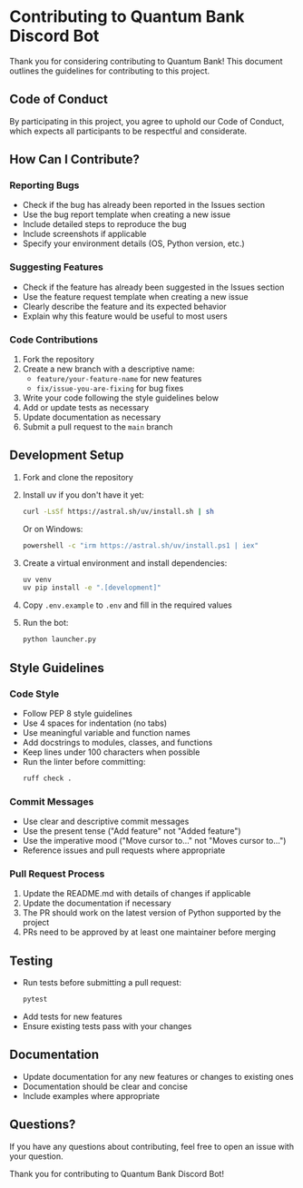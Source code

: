 # Contributing to Quantum Bank Discord Bot

Thank you for considering contributing to Quantum Bank! This document outlines the guidelines for contributing to this project.

## Code of Conduct

By participating in this project, you agree to uphold our Code of Conduct, which expects all participants to be respectful and considerate.

## How Can I Contribute?

### Reporting Bugs

- Check if the bug has already been reported in the Issues section
- Use the bug report template when creating a new issue
- Include detailed steps to reproduce the bug
- Include screenshots if applicable
- Specify your environment details (OS, Python version, etc.)

### Suggesting Features

- Check if the feature has already been suggested in the Issues section
- Use the feature request template when creating a new issue
- Clearly describe the feature and its expected behavior
- Explain why this feature would be useful to most users

### Code Contributions

1. Fork the repository
2. Create a new branch with a descriptive name:
   - `feature/your-feature-name` for new features
   - `fix/issue-you-are-fixing` for bug fixes
3. Write your code following the style guidelines below
4. Add or update tests as necessary
5. Update documentation as necessary
6. Submit a pull request to the `main` branch

## Development Setup

1. Fork and clone the repository
2. Install uv if you don't have it yet:
   ```bash
   curl -LsSf https://astral.sh/uv/install.sh | sh
   ```
   Or on Windows:
   ```bash
   powershell -c "irm https://astral.sh/uv/install.ps1 | iex"
   ```

3. Create a virtual environment and install dependencies:
   ```bash
   uv venv
   uv pip install -e ".[development]"
   ```

4. Copy `.env.example` to `.env` and fill in the required values
5. Run the bot:
   ```bash
   python launcher.py
   ```

## Style Guidelines

### Code Style

- Follow PEP 8 style guidelines
- Use 4 spaces for indentation (no tabs)
- Use meaningful variable and function names
- Add docstrings to modules, classes, and functions
- Keep lines under 100 characters when possible
- Run the linter before committing:
  ```bash
  ruff check .
  ```

### Commit Messages

- Use clear and descriptive commit messages
- Use the present tense ("Add feature" not "Added feature")
- Use the imperative mood ("Move cursor to..." not "Moves cursor to...")
- Reference issues and pull requests where appropriate

### Pull Request Process

1. Update the README.md with details of changes if applicable
2. Update the documentation if necessary
3. The PR should work on the latest version of Python supported by the project
4. PRs need to be approved by at least one maintainer before merging

## Testing

- Run tests before submitting a pull request:
  ```bash
  pytest
  ```
- Add tests for new features
- Ensure existing tests pass with your changes

## Documentation

- Update documentation for any new features or changes to existing ones
- Documentation should be clear and concise
- Include examples where appropriate

## Questions?

If you have any questions about contributing, feel free to open an issue with your question.

Thank you for contributing to Quantum Bank Discord Bot! 